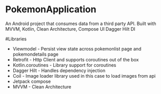 # PokemonApplication
An Android project that consumes data from a third party API. Built with MVVM, Kotlin, Clean Architecture, Compose UI
Dagger Hilt DI

#Libraries
- Viewmodel - Persist view state across pokemonlist page and pokemondetails page
- Retrofit - Http Client and supports coroutines out of the box
- Kotlin.coroutines - Library support for coroutines
- Dagger Hilt - Handles dependency injection
- Coil - Image loader library used in this case to load images from api
- Jetpack compose 
- MVVM - Clean Architecture


